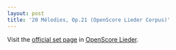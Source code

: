 ```yaml
---
layout: post
title: '20 Mélodies, Op.21 (OpenScore Lieder Corpus)'
---
```


Visit the [official set page] in [OpenScore Lieder].

[official set page]: https://musescore.com/openscore-lieder-corpus/sets/5079544
[OpenScore Lieder]: https://musescore.com/openscore-lieder-corpus

